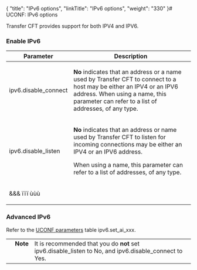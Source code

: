 {
    "title": "IPv6  options",
    "linkTitle": "IPv6  options",
    "weight": "330"
}# UCONF: IPv6 options

Transfer CFT provides support for both IPV4 and IPV6.

### Enable IPv6

<table cellspacing="0">
   <col/>
   <col/>
   <thead>
      <tr>
         <th>Parameter</th>
         <th>Description</th>
      </tr>
   </thead>
   <tbody>
      <tr>
         <td>
            <p>ipv6.disable_connect</p>
         </td>
         <td>
            <p><b>No</b> indicates that an address or a name used by  <span>Transfer CFT</span> to connect to a host may be either an IPV4 or an IPV6 address. When using a name, this parameter can refer to a list of addresses, of any type.</p>
         </td>
      </tr>
      <tr>
         <td>ipv6.disable_listen         </td>
         <td>
            <p><b>No</b> indicates that an address or name used by  <span>Transfer CFT</span> to listen for incoming connections may be either an IPV4 or an IPV6 address. </p>
            <p>When using a name, this parameter can refer to a list of addresses, of any type.</p>
         </td>
      </tr>
      <tr>
         <td colspan="2">
            <p>&amp;&amp;&amp; ïïï ùùù</p>
         </td>
      </tr>
   </tbody>
</table>

### Advanced IPv6

Refer to the [UCONF parameters](../uconf_directory) table ipv6.set\_ai\_xxx.

<table cellpadding="0" cellspacing="0">
   <col/>
   <col/>
   <col/>
      <tr>
         <td valign="top">         </td>
         <td valign="top"><span><b>Note</b></span>
         </td>
         <td data-mc-autonum="&lt;b&gt;Note&lt;/b&gt;" valign="top">It is recommended that you do <b>not</b> set<span> ipv6.disable_listen</span> to <span>No</span>, and <span>ipv6.disable_connect</span> to <span>Yes</span>.           </td>
      </tr>
</table>
